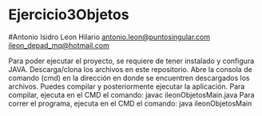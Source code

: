 # Ejercicio3Objetos
#Antonio Isidro Leon Hilario
antonio.leon@puntosingular.com ileon_depad_mq@hotmail.com

Para poder ejecutar el proyecto, se requiere de tener instalado y configura JAVA.
Descarga/clona los archivos en este repositorio.
Abre la consola de comando (cmd) en la dirección en donde se encuentren descargados los archivos.
Puedes compilar y posteriormente ejecutar la aplicación.
Para compilar, ejecuta en el CMD el comando: javac ileonObjetosMain.java
Para correr el programa, ejecuta en el CMD el comando: java ileonObjetosMain
